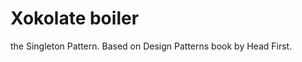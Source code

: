 Xokolate boiler
===============

the Singleton Pattern. Based on Design Patterns book by Head First.
